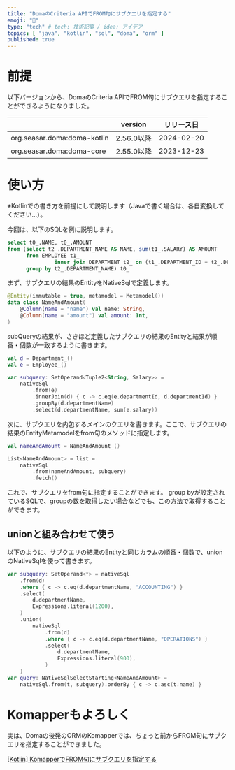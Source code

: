 ```yaml
---
title: "DomaのCriteria APIでFROM句にサブクエリを指定する"
emoji: "🌟"
type: "tech" # tech: 技術記事 / idea: アイデア
topics: [ "java", "kotlin", "sql", "doma", "orm" ]
published: true
---
```


# 前提

以下バージョンから、DomaのCriteria APIでFROM句にサブクエリを指定することができるようになりました。

|                             | version   | リリース日      |
|-----------------------------|-----------|------------|
| org.seasar.doma:doma-kotlin | 2.56.0以降  | 2024-02-20 |
| org.seasar.doma:doma-core   | 2.55.0以降  | 2023-12-23 |

# 使い方

※Kotlinでの書き方を前提にして説明します（Javaで書く場合は、各自変換してください…）。

今回は、以下のSQLを例に説明します。

```sql
select t0_.NAME, t0_.AMOUNT
from (select t2_.DEPARTMENT_NAME AS NAME, sum(t1_.SALARY) AS AMOUNT
      from EMPLOYEE t1_
               inner join DEPARTMENT t2_ on (t1_.DEPARTMENT_ID = t2_.DEPARTMENT_ID)
      group by t2_.DEPARTMENT_NAME) t0_
```

まず、サブクエリの結果のEntityをNativeSqlで定義します。

```kotlin
@Entity(immutable = true, metamodel = Metamodel())
data class NameAndAmount(
    @Column(name = "name") val name: String,
    @Column(name = "amount") val amount: Int,
)
```

subQueryの結果が、さきほど定義したサブクエリの結果のEntityと結果が順番・個数が一致するように書きます。

```kotlin
val d = Department_()
val e = Employee_()

var subquery: SetOperand<Tuple2<String, Salary>> =
    nativeSql
        .from(e)
        .innerJoin(d) { c -> c.eq(e.departmentId, d.departmentId) }
        .groupBy(d.departmentName)
        .select(d.departmentName, sum(e.salary))
```

次に、サブクエリを内包するメインのクエリを書きます。ここで、サブクエリの結果のEntityMetamodelをfrom句のメソッドに指定します。

```kotlin
val nameAndAmount = NameAndAmount_()

List<NameAndAmount> = list =
    nativeSql
        .from(nameAndAmount, subquery)
        .fetch()
```

これで、サブクエリをfrom句に指定することができます。
group byが設定されているSQLで、groupの数を取得したい場合などでも、この方法で取得することができます。

## unionと組み合わせて使う

以下のように、サブクエリの結果のEntityと同じカラムの順番・個数で、unionのNativeSqlを使って書きます。

```kotlin
var subquery: SetOperand<*> = nativeSql
    .from(d)
    .where { c -> c.eq(d.departmentName, "ACCOUNTING") }
    .select(
        d.departmentName,
        Expressions.literal(1200),
    )
    .union(
        nativeSql
            .from(d)
            .where { c -> c.eq(d.departmentName, "OPERATIONS") }
            .select(
                d.departmentName,
                Expressions.literal(900),
            )
    )
var query: NativeSqlSelectStarting<NameAndAmount> =
    nativeSql.from(t, subquery).orderBy { c -> c.asc(t.name) }
```

# Komapperもよろしく

実は、Domaの後発のORMのKomapperでは、ちょっと前からFROM句にサブクエリを指定することができました。

[\[Kotlin\] KomapperでFROM句にサブクエリを指定する](https://zenn.dev/nakamura_to/articles/25ce603ce54f0c)
